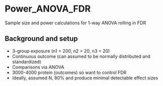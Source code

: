 # Power_ANOVA_FDR
Sample size and power calculations for 1-way ANOVA rolling in FDR

<!-- ABOUT THE PROJECT -->
## Background and setup

* 3-group exposure (n1 = 200, n2 = 20, n3 = 20)
* Continuous outcome (can assumed to be normally distributed and standardized)
* Comparisons via ANOVA
* 3000-4000 protein (outcomes) so want to control FDR
* Ideally, assumed N, 80% and produce minimal detectable effect sizes